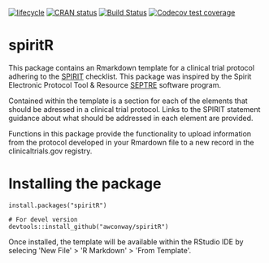 <!-- badges: start -->
[![lifecycle](https://img.shields.io/badge/lifecycle-experimental-orange.svg)](https://www.tidyverse.org/lifecycle/#experimental)
[![CRAN status](https://www.r-pkg.org/badges/version/spiritR)](https://CRAN.R-project.org/package=spiritR)
[![Build Status](https://travis-ci.org/awconway/spiritR.svg?branch=master)](https://travis-ci.org/awconway/spiritR)
[![Codecov test coverage](https://codecov.io/gh/awconway/spiritR/branch/master/graph/badge.svg)](https://codecov.io/gh/awconway/spiritR?branch=master)
<!-- badges: end -->
# spiritR

This package contains an Rmarkdown template for a clinical trial protocol adhering to the [SPIRIT](http://www.spirit-statement.org/) checklist. This package was inspired by the Spirit Electronic Protocol Tool & Resource [SEPTRE](https://www.spirit-statement.org/septre) software program.


Contained within the template is a section for each of the elements that should be adressed in a clinical trial protocol. Links to the SPIRIT statement guidance about what should be addressed in each element are provided.

Functions in this package provide the functionality to  upload information from the protocol developed in your Rmardown file to a new record in the clinicaltrials.gov registry. 


# Installing the package

    install.packages("spiritR")
    
    # For devel version
    devtools::install_github("awconway/spiritR")

  
Once installed, the template will be available within the RStudio IDE by selecing 'New File' > 'R Markdown' > 'From Template'.
